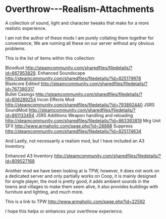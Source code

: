 # Overthrow---Realism-Attachments
A collection of sound, light and character tweaks that make for a more realistic experience.

I am not the author of these mods I am purely collating them together for convenience, We are running all these 
on our server without any obvious problems.

This is the list of items within this collection:

Bloodlust	 http://steamcommunity.com/sharedfiles/filedetails/?id=667953829.
Enhanced Soundscape	http://steamcommunity.com/sharedfiles/filedetails/?id=825179978
Blastcore Editied	http://steamcommunity.com/sharedfiles/filedetails/?id=767380317  
Bullet Casings	http://steamcommunity.com/sharedfiles/filedetails/?id=606289254
Incon Effects Mod	http://steamcommunity.com/sharedfiles/filedetails/?id=793892440
JSRS SoundMod	http://steamcommunity.com/sharedfiles/filedetails/?id=861133494
JSRS Additions Weapon handling and reloading    http://steamcommunity.com/sharedfiles/filedetails/?id=863393819
Mrg Unit SFX	http://www.armaholic.com/page.php?id=28888
Suppress	http://steamcommunity.com/sharedfiles/filedetails/?id=825174634

 And Lastly, not necessarily a realism mod, but I have included an A3 Inventory.

Enhanced A3 Inventory	http://steamcommunity.com/sharedfiles/filedetails/?id=809527168

Another mod we have been looking at is TPW, however, it does not work on a dedicated server and only partially works on Coop, 
it is mainly designed for single player, the mod is pretty good, it adds ambient sounds in the towns and villages to make them 
seem alive, it also provides buildings with furniture and lighting, and much more. 

This is a link to TPW	http://www.armaholic.com/page.php?id=22592

I hope this helps or enhances your overthrow experience.

